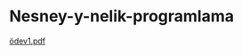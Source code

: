 # Nesney-y-nelik-programlama
[ödev1.pdf](https://github.com/FilsenOrDabo/Nesney-y-nelik-programlama/files/7415075/odev1.pdf)
